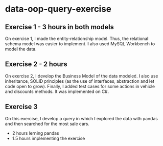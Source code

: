 # data-oop-query-exercise

## Exercise 1 - 3 hours in both models
On exercise 1, I made the entity-relationship model. Thus, the relational schema model was easier to implement. I also used MySQL Workbench to model the data.

## Exercise 2 - 2 hours
On exercise 2, I develop the Business Model of the data modeled. I also use inheritance, SOLID principles (as the use of interfaces, abstraction and let code open to grow). Finally, I added test cases for some actions in vehicle and discounts methods. It was implemented on C#.

## Exercise 3
On this exercise, I develop a query in which I explored the data with pandas and then searched for the most sale cars.
- 2 hours lerning pandas
- 1.5 hours implementing the exercise
